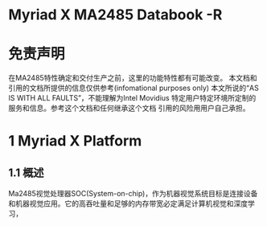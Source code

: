 # Myriad X MA2485 Databook -R 
 
# 免责声明
在MA2485特性确定和交付生产之前，这里的功能特性都有可能改变。
本文档和引用的文档所提供的信息仅供参考(infomational purposes only) 
本文所说的“AS IS WITH ALL FAULTS”，不能理解为Intel Movidius 
特定用户特定环境所定制的服务和信息。参考这个文档和任何继承这个文档
引用的风险用用户自己承担。


# 1 Myriad X Platform 
## 1.1 概述
Ma2485视觉处理器SOC(System-on-chip)，作为机器视觉系统目标是连接设备和机器视觉应用。它的高吞吐量和足够的内存带宽必定满足计算机视觉和深度学习，